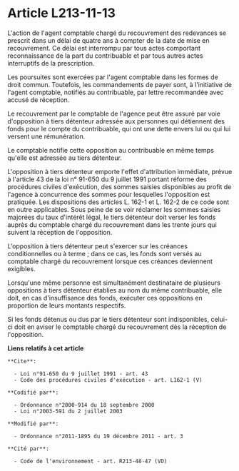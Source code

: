 # Article L213-11-13

L'action de l'agent comptable chargé du recouvrement des redevances se prescrit dans un délai de quatre ans à compter de la
date de mise en recouvrement. Ce délai est interrompu par tous actes comportant reconnaissance de la part du contribuable et
par tous autres actes interruptifs de la prescription. 

Les poursuites sont exercées par l'agent comptable dans les formes de droit commun. Toutefois, les commandements de payer
sont, à l'initiative de l'agent comptable, notifiés au contribuable, par lettre recommandée avec accusé de réception. 

Le recouvrement par le comptable de l'agence peut être assuré par voie d'opposition à tiers détenteur adressée aux personnes
qui détiennent des fonds pour le compte du contribuable, qui ont une dette envers lui ou qui lui versent une rémunération. 

Le comptable notifie cette opposition au contribuable en même temps qu'elle est adressée au tiers détenteur. 

L'opposition à tiers détenteur emporte l'effet d'attribution immédiate, prévue à l'article 43 de la loi n° 91-650 du 9
juillet 1991 portant réforme des procédures civiles d'exécution, des sommes saisies disponibles au profit de l'agence à
concurrence des sommes pour lesquelles l'opposition est pratiquée. Les dispositions des articles L. 162-1 et L. 162-2 de ce
code sont en outre applicables. Sous peine de se voir réclamer les sommes saisies majorées du taux d'intérêt légal, le tiers
détenteur doit verser les fonds auprès du comptable chargé du recouvrement dans les trente jours qui suivent la réception de
l'opposition. 

L'opposition à tiers détenteur peut s'exercer sur les créances conditionnelles ou à terme ; dans ce cas, les fonds sont
versés au comptable chargé du recouvrement lorsque ces créances deviennent exigibles. 

Lorsqu'une même personne est simultanément destinataire de plusieurs oppositions à tiers détenteur établies au nom du même
contribuable, elle doit, en cas d'insuffisance des fonds, exécuter ces oppositions en proportion de leurs montants
respectifs. 

Si les fonds détenus ou dus par le tiers détenteur sont indisponibles, celui-ci doit en aviser le comptable chargé du
recouvrement dès la réception de l'opposition.

**Liens relatifs à cet article**

	**Cite**:

	  - Loi n°91-650 du 9 juillet 1991 - art. 43
	  - Code des procédures civiles d'exécution - art. L162-1 (V)

	**Codifié par**:

	  - Ordonnance n°2000-914 du 18 septembre 2000
	  - Loi n°2003-591 du 2 juillet 2003

	**Modifié par**:

	  - Ordonnance n°2011-1895 du 19 décembre 2011 - art. 3

	**Cité par**:

	  - Code de l'environnement - art. R213-48-47 (VD)
